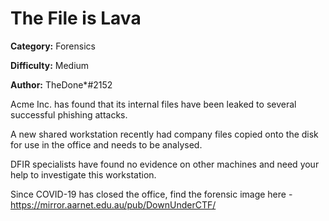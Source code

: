 # The File is Lava

**Category:** Forensics

**Difficulty:** Medium

**Author:** TheDone\*#2152

Acme Inc. has found that its internal files have been leaked to several successful phishing attacks.

A new shared workstation recently had company files copied onto the disk for use in the office and needs to be analysed.

DFIR specialists have found no evidence on other machines and need your help to investigate this workstation.

Since COVID-19 has closed the office, find the forensic image here - https://mirror.aarnet.edu.au/pub/DownUnderCTF/
